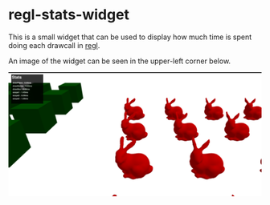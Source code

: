 # regl-stats-widget

This is a small widget that can be used to display how much time is spent doing each drawcall in [regl](https://github.com/mikolalysenko/regl).

An image of the widget can be seen in the upper-left corner below.

![](img/img.png)
